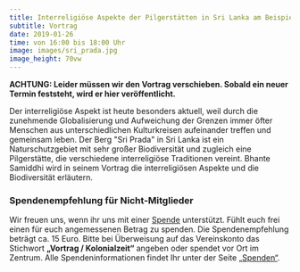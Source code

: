 ```yaml
---
title: Interreligiöse Aspekte der Pilgerstätten in Sri Lanka am Beispiel des Sri Prada
subtitle: Vortrag
date: 2019-01-26
time: von 16:00 bis 18:00 Uhr
image: images/sri_prada.jpg
image_height: 70vw
---
```

**ACHTUNG: Leider müssen wir den Vortrag verschieben. Sobald ein neuer Termin feststeht, wird er hier veröffentlicht.**

Der interreligiöse Aspekt ist heute besonders aktuell, weil durch die
zunehmende Globalisierung und Aufweichung der Grenzen immer öfter Menschen
aus unterschiedlichen Kulturkreisen aufeinander treffen und gemeinsam
leben.  Der Berg "Sri Prada" in Sri Lanka ist ein Naturschutzgebiet mit sehr
großer Biodiversität und zugleich eine Pilgerstätte, die verschiedene
interreligiöse Traditionen vereint.  Bhante Samiddhi wird in seinem Vortrag
die interreligiösen Aspekte und die Biodiversität erläutern.

### Spendenempfehlung für Nicht-Mitglieder
Wir freuen uns, wenn ihr uns mit einer [Spende](spenden.html) unterstützt.  Fühlt euch frei einen für euch angemessenen Betrag zu spenden.  Die Spendenempfehlung beträgt ca. 15 Euro. Bitte bei Überweisung auf das Vereinskonto das Stichwort **„Vortrag / Kolonialzeit“** angeben oder spendet vor Ort im Zentrum. Alle Spendeninformationen findet Ihr unter der Seite [„Spenden“](spenden.html).
